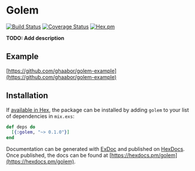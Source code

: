 # Golem

[![Build Status](https://travis-ci.org/ghaabor/golem.svg?branch=master)](https://travis-ci.org/ghaabor/golem)
[![Coverage Status](https://coveralls.io/repos/github/ghaabor/golem/badge.svg?branch=master)](https://coveralls.io/github/ghaabor/golem?branch=master)
[![Hex.pm](https://img.shields.io/hexpm/v/golem.svg)](https://hex.pm/packages/golem)

**TODO: Add description**

## Example

[https://github.com/ghaabor/golem-example](https://github.com/ghaabor/golem-example)

## Installation

If [available in Hex](https://hex.pm/docs/publish), the package can be installed
by adding `golem` to your list of dependencies in `mix.exs`:

```elixir
def deps do
  [{:golem, "~> 0.1.0"}]
end
```

Documentation can be generated with [ExDoc](https://github.com/elixir-lang/ex_doc)
and published on [HexDocs](https://hexdocs.pm). Once published, the docs can
be found at [https://hexdocs.pm/golem](https://hexdocs.pm/golem).

